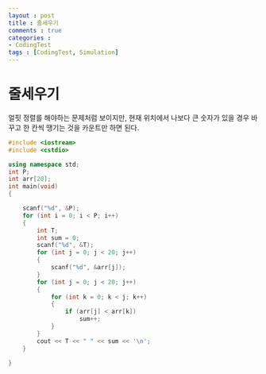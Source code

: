 ```yaml
---
layout : post
title : 줄세우기
comments : true
categories : 
- CodingTest
tags : [CodingTest, Simulation]
---
```

# 줄세우기 
얼핏 정렬를 해야하는 문제처럼 보이지만, 현재 위치에서 나보다 큰 숫자가 있을 경우 바꾸고 한 칸씩 땡기는 것을 카운트만 하면 된다.

```cpp
#include <iostream>
#include <cstdio>

using namespace std;
int P;
int arr[20];
int main(void)
{

	scanf("%d", &P);
	for (int i = 0; i < P; i++)
	{
		int T;
		int sum = 0;
		scanf("%d", &T);
		for (int j = 0; j < 20; j++)
		{
			scanf("%d", &arr[j]);
		}
		for (int j = 0; j < 20; j++)
		{
			for (int k = 0; k < j; k++)
			{
				if (arr[j] < arr[k])
					sum++;
			}
		}
		cout << T << " " << sum << '\n';
	}

}

```